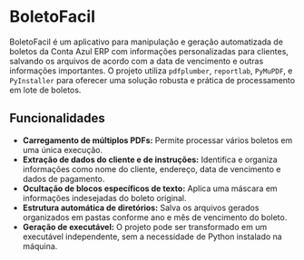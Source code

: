# BoletoFacil

BoletoFacil é um aplicativo para manipulação e geração automatizada de boletos da Conta Azul ERP com informações personalizadas para clientes, salvando os arquivos de acordo com a data de vencimento e outras informações importantes. O projeto utiliza `pdfplumber`, `reportlab`, `PyMuPDF`, e `PyInstaller` para oferecer uma solução robusta e prática de processamento em lote de boletos.

## Funcionalidades

- **Carregamento de múltiplos PDFs:** Permite processar vários boletos em uma única execução.
- **Extração de dados do cliente e de instruções:** Identifica e organiza informações como nome do cliente, endereço, data de vencimento e dados de pagamento.
- **Ocultação de blocos específicos de texto:** Aplica uma máscara em informações indesejadas do boleto original.
- **Estrutura automática de diretórios:** Salva os arquivos gerados organizados em pastas conforme ano e mês de vencimento do boleto.
- **Geração de executável:** O projeto pode ser transformado em um executável independente, sem a necessidade de Python instalado na máquina.
